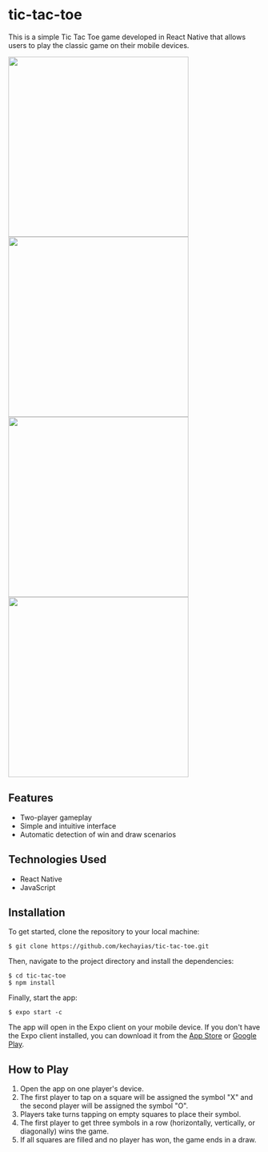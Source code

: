 # tic-tac-toe

This is a simple Tic Tac Toe game developed in React Native that allows users to play the classic game on their mobile devices.

<p float="left"> 
  <img src="https://user-images.githubusercontent.com/70820055/169206336-7e66471b-bfcc-4fc1-b877-1d0246cc7c5e.png" height=360> 
  <img src="https://user-images.githubusercontent.com/70820055/169206342-2e81e8ba-c021-491b-9605-303b8d19e868.png"  height=360> 
  <img src="https://user-images.githubusercontent.com/70820055/169206366-79b31af6-7d35-4271-879f-355f8744ccfa.png"  height=360> 
  <img src="https://user-images.githubusercontent.com/70820055/169206395-e89d49ef-7ced-446e-8f99-ace9f93d0496.png"  height=360> 
</p>

## Features

- Two-player gameplay
- Simple and intuitive interface
- Automatic detection of win and draw scenarios

## Technologies Used

- React Native
- JavaScript

## Installation

To get started, clone the repository to your local machine:
```
$ git clone https://github.com/kechayias/tic-tac-toe.git
```
Then, navigate to the project directory and install the dependencies:
```
$ cd tic-tac-toe
$ npm install
```
  
Finally, start the app:
```
$ expo start -c
```
The app will open in the Expo client on your mobile device. If you don't have the Expo client installed, you can download it from the [App Store](https://apps.apple.com/app/apple-store/id982107779) or [Google Play](https://play.google.com/store/apps/details?id=host.exp.exponent&hl=en_US&gl=US).

## How to Play

1. Open the app on one player's device.
2. The first player to tap on a square will be assigned the symbol "X" and the second player will be assigned the symbol "O".
3. Players take turns tapping on empty squares to place their symbol.
4. The first player to get three symbols in a row (horizontally, vertically, or diagonally) wins the game.
5. If all squares are filled and no player has won, the game ends in a draw.

